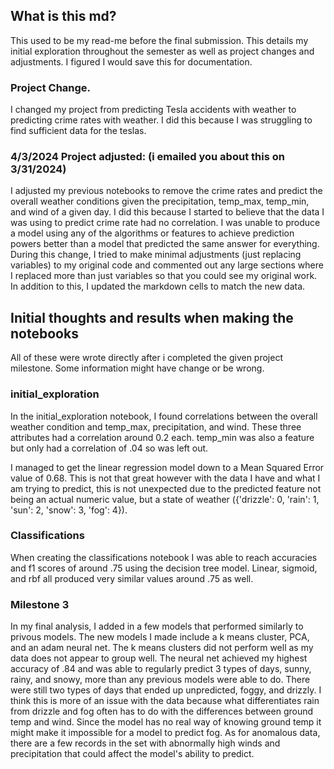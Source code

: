 ## What is this md?
This used to be my read-me before the final submission. This details my initial exploration throughout the semester as well as project changes and adjustments. I figured I would save this for documentation. 


### Project Change.
I changed my project from predicting Tesla accidents with weather to predicting crime rates with weather. I did this because I was struggling to find sufficient data for the teslas. 

### 4/3/2024 Project adjusted: (i emailed you about this on 3/31/2024)
I adjusted my previous notebooks to remove the crime rates and predict the overall weather conditions given the precipitation, temp_max, temp_min, and wind of a given day. I did this because I started to believe that the data I was using to predict crime rate had no correlation. I was unable to produce a model using any of the algorithms or features to achieve prediction powers better than a model that predicted the same answer for everything. 
During this change, I tried to make minimal adjustments (just replacing variables) to my original code and commented out any large sections where I replaced more than just variables so that you could see my original work. In addition to this, I updated the markdown cells to match the new data. 

## Initial thoughts and results when making the notebooks
All of these were wrote directly after i completed the given project milestone. Some information might have change or be wrong. 
### initial_exploration
In the initial_exploration notebook, I found correlations between the overall weather condition and temp_max, precipitation, and wind. These three attributes had a correlation around 0.2 each. temp_min was also a feature but only had a correlation of .04 so was left out. 

I managed to get the linear regression model down to a Mean Squared Error value of 0.68. This is not that great however with the data I have and what I am trying to predict, this is not unexpected due to the predicted feature not being an actual numeric value, but a state of weather ({'drizzle': 0, 'rain': 1, 'sun': 2, 'snow': 3, 'fog': 4}).

### Classifications
When creating the classifications notebook I was able to reach accuracies and f1 scores of around .75 using the decision tree model. Linear, sigmoid, and rbf all produced very similar values around .75 as well.


### Milestone 3
In my final analysis, I added in a few models that performed similarly to privous models. The new models I made include a k means cluster, PCA,  and an adam neural net. The k means clusters did not perform well as my data does not appear to group well. The neural net achieved my highest accuracy of .84 and was able to regularly predict 3 types of days, sunny, rainy, and snowy, more than any previous models were able to do.
There were still two types of days that ended up unpredicted, foggy, and drizzly. I think this is more of an issue with the data because what differentiates rain from drizzle and fog often has to do with the differences between ground temp and wind. Since the model has no real way of knowing ground temp it might make it impossible for a model to predict fog. As for anomalous data, there are a few records in the set with abnormally high winds and precipitation that could affect the model's ability to predict. 
